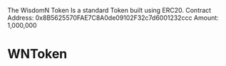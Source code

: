 The WisdomN Token Is a standard Token built using ERC20.
Contract Address: 0x8B5625570FAE7C8A0de09102F32c7d6001232ccc
Amount: 1,000,000 
# WNToken
